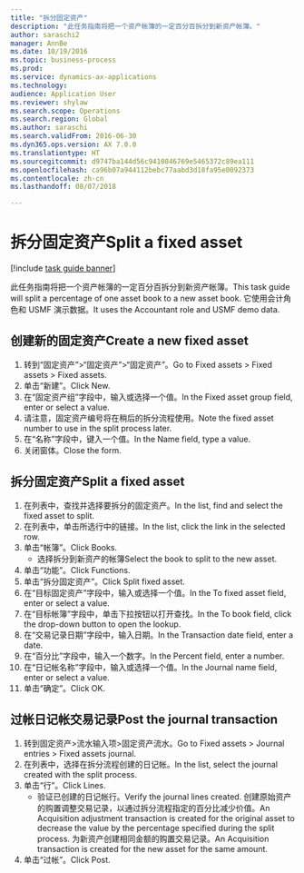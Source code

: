 ```yaml
--- 
title: "拆分固定资产"
description: "此任务指南将把一个资产帐簿的一定百分百拆分到新资产帐簿。"
author: saraschi2
manager: AnnBe
ms.date: 10/19/2016
ms.topic: business-process
ms.prod: 
ms.service: dynamics-ax-applications
ms.technology: 
audience: Application User
ms.reviewer: shylaw
ms.search.scope: Operations
ms.search.region: Global
ms.author: saraschi
ms.search.validFrom: 2016-06-30
ms.dyn365.ops.version: AX 7.0.0
ms.translationtype: HT
ms.sourcegitcommit: d9747ba144d56c9410846769e5465372c89ea111
ms.openlocfilehash: ca96b07a944112bebc77aabd3d18fa95e0092373
ms.contentlocale: zh-cn
ms.lasthandoff: 08/07/2018

---
```

# <a name="split-a-fixed-asset"></a><span data-ttu-id="93b0d-103">拆分固定资产</span><span class="sxs-lookup"><span data-stu-id="93b0d-103">Split a fixed asset</span></span>

[!include [task guide banner](../../includes/task-guide-banner.md)]

<span data-ttu-id="93b0d-104">此任务指南将把一个资产帐簿的一定百分百拆分到新资产帐簿。</span><span class="sxs-lookup"><span data-stu-id="93b0d-104">This task guide will split a percentage of one asset book to a new asset book.</span></span>  <span data-ttu-id="93b0d-105">它使用会计角色和 USMF 演示数据。</span><span class="sxs-lookup"><span data-stu-id="93b0d-105">It uses the Accountant role and USMF demo data.</span></span>


## <a name="create-a-new-fixed-asset"></a><span data-ttu-id="93b0d-106">创建新的固定资产</span><span class="sxs-lookup"><span data-stu-id="93b0d-106">Create a new fixed asset</span></span>
1. <span data-ttu-id="93b0d-107">转到“固定资产”>“固定资产”>“固定资产”。</span><span class="sxs-lookup"><span data-stu-id="93b0d-107">Go to Fixed assets > Fixed assets > Fixed assets.</span></span>
2. <span data-ttu-id="93b0d-108">单击“新建”。</span><span class="sxs-lookup"><span data-stu-id="93b0d-108">Click New.</span></span>
3. <span data-ttu-id="93b0d-109">在“固定资产组”字段中，输入或选择一个值。</span><span class="sxs-lookup"><span data-stu-id="93b0d-109">In the Fixed asset group field, enter or select a value.</span></span>
4. <span data-ttu-id="93b0d-110">请注意，固定资产编号将在稍后的拆分流程使用。</span><span class="sxs-lookup"><span data-stu-id="93b0d-110">Note the fixed asset number to use in the split process later.</span></span>
5. <span data-ttu-id="93b0d-111">在“名称”字段中，键入一个值。</span><span class="sxs-lookup"><span data-stu-id="93b0d-111">In the Name field, type a value.</span></span>
6. <span data-ttu-id="93b0d-112">关闭窗体。</span><span class="sxs-lookup"><span data-stu-id="93b0d-112">Close the form.</span></span>

## <a name="split-a-fixed-asset"></a><span data-ttu-id="93b0d-113">拆分固定资产</span><span class="sxs-lookup"><span data-stu-id="93b0d-113">Split a fixed asset</span></span>
1. <span data-ttu-id="93b0d-114">在列表中，查找并选择要拆分的固定资产。</span><span class="sxs-lookup"><span data-stu-id="93b0d-114">In the list, find and select the fixed asset to split.</span></span>
2. <span data-ttu-id="93b0d-115">在列表中，单击所选行中的链接。</span><span class="sxs-lookup"><span data-stu-id="93b0d-115">In the list, click the link in the selected row.</span></span>
3. <span data-ttu-id="93b0d-116">单击“帐簿”。</span><span class="sxs-lookup"><span data-stu-id="93b0d-116">Click Books.</span></span>
    * <span data-ttu-id="93b0d-117">选择拆分到新资产的帐簿</span><span class="sxs-lookup"><span data-stu-id="93b0d-117">Select the book to split to the new asset.</span></span>  
4. <span data-ttu-id="93b0d-118">单击“功能”。</span><span class="sxs-lookup"><span data-stu-id="93b0d-118">Click Functions.</span></span>
5. <span data-ttu-id="93b0d-119">单击“拆分固定资产”。</span><span class="sxs-lookup"><span data-stu-id="93b0d-119">Click Split fixed asset.</span></span>
6. <span data-ttu-id="93b0d-120">在“目标固定资产”字段中，输入或选择一个值。</span><span class="sxs-lookup"><span data-stu-id="93b0d-120">In the To fixed asset field, enter or select a value.</span></span>
7. <span data-ttu-id="93b0d-121">在“目标帐簿”字段中，单击下拉按钮以打开查找。</span><span class="sxs-lookup"><span data-stu-id="93b0d-121">In the To book field, click the drop-down button to open the lookup.</span></span>
8. <span data-ttu-id="93b0d-122">在“交易记录日期”字段中，输入日期。</span><span class="sxs-lookup"><span data-stu-id="93b0d-122">In the Transaction date field, enter a date.</span></span>
9. <span data-ttu-id="93b0d-123">在“百分比”字段中，输入一个数字。</span><span class="sxs-lookup"><span data-stu-id="93b0d-123">In the Percent field, enter a number.</span></span>
10. <span data-ttu-id="93b0d-124">在“日记帐名称”字段中，输入或选择一个值。</span><span class="sxs-lookup"><span data-stu-id="93b0d-124">In the Journal name field, enter or select a value.</span></span>
11. <span data-ttu-id="93b0d-125">单击“确定”。</span><span class="sxs-lookup"><span data-stu-id="93b0d-125">Click OK.</span></span>

## <a name="post-the-journal-transaction"></a><span data-ttu-id="93b0d-126">过帐日记帐交易记录</span><span class="sxs-lookup"><span data-stu-id="93b0d-126">Post the journal transaction</span></span>
1. <span data-ttu-id="93b0d-127">转到固定资产>流水输入项>固定资产流水。</span><span class="sxs-lookup"><span data-stu-id="93b0d-127">Go to Fixed assets > Journal entries > Fixed assets journal.</span></span>
2. <span data-ttu-id="93b0d-128">在列表中，选择在拆分流程创建的日记帐。</span><span class="sxs-lookup"><span data-stu-id="93b0d-128">In the list, select the journal created with the split process.</span></span>
3. <span data-ttu-id="93b0d-129">单击“行”。</span><span class="sxs-lookup"><span data-stu-id="93b0d-129">Click Lines.</span></span>
    * <span data-ttu-id="93b0d-130">验证已创建的日记帐行。</span><span class="sxs-lookup"><span data-stu-id="93b0d-130">Verify the journal lines created.</span></span>  <span data-ttu-id="93b0d-131">创建原始资产的购置调整交易记录，以通过拆分流程指定的百分比减少价值。</span><span class="sxs-lookup"><span data-stu-id="93b0d-131">An Acquisition adjustment transaction is created for the original asset to decrease the value by the percentage specified during the split process.</span></span>  <span data-ttu-id="93b0d-132">为新资产创建相同金额的购置交易记录。</span><span class="sxs-lookup"><span data-stu-id="93b0d-132">An Acquisition transaction is created for the new asset for the same amount.</span></span>  
4. <span data-ttu-id="93b0d-133">单击“过帐”。</span><span class="sxs-lookup"><span data-stu-id="93b0d-133">Click Post.</span></span>


